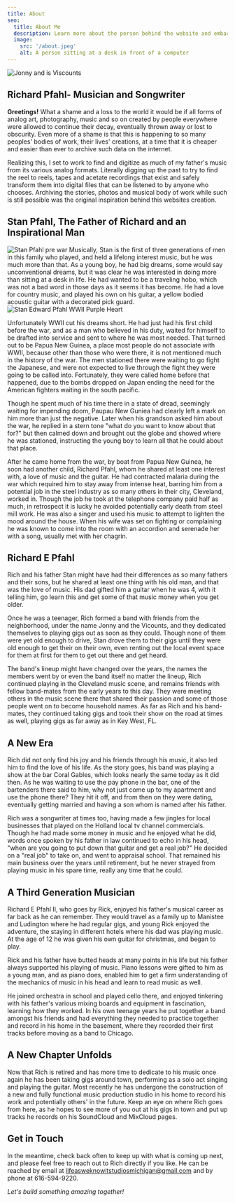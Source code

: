 ```yaml
---
title: About
seo:
  title: About Me
  description: Learn more about the person behind the website and embark on a journey of inspiration and shared experiences.
  image:
    src: '/about.jpeg'
    alt: A person sitting at a desk in front of a computer
---
```


![Jonny and is Viscounts](/about-min.jpg)

## Richard Pfahl- Musician and Songwriter

**Greetings!** What a shame and a loss to the world it would be if all forms of analog art, photography, music and so on created by people everywhere were allowed to continue their decay, eventually thrown away or lost to obscurity. Even more of a shame is that this is happening to so many peoples' bodies of work, their lives' creations, at a time that it is cheaper and easier than ever to archive such data on the internet.

Realizing this, I set to work to find and digitize as much of my father's music from its various analog formats. Literally digging up the past to try to find the reel to reels, tapes and acetate recordings that exist and safely transform them into digital files that can be listened to by anyone who chooses. Archiving the stories, photos and musical body of work while such is still possible was the original inspiration behind this websites creation.

## Stan Pfahl, The Father of Richard and an Inspirational Man

![Stan Pfahl pre war](/stan2.png)
Musically, Stan is the first of three generations of men in this family who played, and held a lifelong interest music, but he was much more than that. As a young boy, he had big dreams, some would say unconventional dreams, but it was clear he was interested in doing more than sitting at a desk in life. He had wanted to be a traveling hobo, which was not a bad word in those days as it seems it has become. He had a love for country music, and played his own on his guitar, a yellow bodied acoustic guitar with a decorated pick guard.
![Stan Edward Pfahl WWII Purple Heart](/stan.png)

Unfortunately WWII cut his dreams short. He had just had his first child before the war, and as a man who believed in his duty, waited for himself to be drafted into service and sent to where he was most needed. That turned out to be Papua New Guinea, a place most people do not associate with WWII, because other than those who were there, it is not mentioned much in the history of the war. The men stationed there were waiting to go fight the Japanese, and were not expected to live through the fight they were going to be called into. Fortunately, they were called home before that happened, due to the bombs dropped on Japan ending the need for the American fighters waiting in the south pacific.

Though he spent much of his time there in a state of dread, seemingly waiting for impending doom, Paupau New Guniea had clearly left a mark on him more than just the negative. Later when his grandson asked him about the war, he replied in a stern tone "what do you want to know about that for?" but then calmed down and brought out the globe and showed where he was stationed, instructing the young boy to learn all that he could about that place.

After he came home from the war, by boat from Papua New Guinea, he soon had another child, Richard Pfahl, whom he shared at least one interest with, a love of music and the guitar. He had contracted malaria during the war which required him to stay away from intense heat, barring him from a potential job in the steel industry as so many others in their city, Cleveland, worked in. Though the job he took at the telephone company paid half as much, in retrospect it is lucky he avoided potentially early death from steel mill work. He was also a singer and used his music to attempt to lighten the mood around the house. When his wife was set on fighting or complaining he was known to come into the room with an accordion and serenade her with a song, usually met with her chagrin.

## Richard E Pfahl

Rich and his father Stan might have had their differences as so many fathers and their sons, but he shared at least one thing with his old man, and that was the love of music. His dad gifted him a guitar when he was 4, with it telling him, go learn this and get some of that music money when you get older.

Once he was a teenager, Rich formed a band with friends from the neighborhood, under the name Jonny and the Vicounts, and they dedicated themselves to playing gigs out as soon as they could. Though none of them were yet old enough to drive, Stan drove them to their gigs until they were old enough to get their on their own, even renting out the local event space for them at first for them to get out there and get heard.

The band's lineup might have changed over the years, the names the members went by or even the band itself no matter the lineup, Rich continued playing in the Cleveland music scene, and remains friends with fellow band-mates from the early years to this day. They were meeting others in the music scene there that shared their passion and some of those people went on to become household names. As far as Rich and his band-mates, they continued taking gigs and took their show on the road at times as well, playing gigs as far away as in Key West, FL.

## A New Era

Rich did not only find his joy and his friends through his music, it also led him to find the love of his life. As the story goes, his band was playing a show at the bar Coral Gables, which looks nearly the same today as it did then. As he was waiting to use the pay phone in the bar, one of the bartenders there said to him, why not just come up to my apartment and use the phone there? They hit it off, and from then on they were dating, eventually getting married and having a son whom is named after his father.

Rich was a songwriter at times too, having made a few jingles for local businesses that played on the Holland local tv channel commercials. Though he had made some money in music and he enjoyed what he did, words once spoken by his father in law continued to echo in his head, "when are you going to put down that guitar and get a real job?" He decided on a "real job" to take on, and went to appraisal school. That remained his main business over the years until retirement, but he never strayed from playing music in his spare time, really any time that he could.

## A Third Generation Musician

Richard E Pfahl II, who goes by Rick, enjoyed his father's musical career as far back as he can remember. They would travel as a family up to Manistee and Ludington where he had regular gigs, and young Rick enjoyed the adventure, the staying in different hotels where his dad was playing music. At the age of 12 he was given his own guitar for christmas, and began to play.

Rick and his father have butted heads at many points in his life but his father always supported his playing of music. Piano lessons were gifted to him as a young man, and as piano does, enabled him to get a firm understanding of the mechanics of music in his head and learn to read music as well.

He joined orchestra in school and played cello there, and enjoyed tinkering with his father's various mixing boards and equipment in fascination, learning how they worked. In his own teenage years he put together a band amongst his friends and had everything they needed to practice together and record in his home in the basement, where they recorded their first tracks before moving as a band to Chicago.

## A New Chapter Unfolds

Now that Rich is retired and has more time to dedicate to his music once again he has been taking gigs around town, performing as a solo act singing and playing the guitar. Most recently he has undergone the construction of a new and fully functional music production studio in his home to record his work and potentially others' in the future. Keep an eye on where Rich goes from here, as he hopes to see more of you out at his gigs in town and put up tracks he records on his SoundCloud and MixCloud pages.

## Get in Touch

In the meantime, check back often to keep up with what is coming up next, and please feel free to reach out to Rich directly if you like.
He can be reached by email at <lifeasweknowitstudiosmichigan@gmail.com> and by phone at 616-594-9220.

_Let's build something amazing together!_
